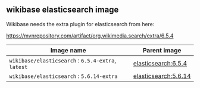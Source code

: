 ## wikibase elasticsearch image

Wikibase needs the extra plugin for elasticsearch from here:

https://mvnrepository.com/artifact/org.wikimedia.search/extra/6.5.4

Image name                              | Parent image             
--------------------------------------- | ------------------------ 
`wikibase/elasticsearch` : `6.5.4-extra`, `latest`     | [elasticsearch:6.5.4](https://hub.docker.com/_/elasticsearch/)
`wikibase/elasticsearch` : `5.6.14-extra`              | [elasticsearch:5.6.14](https://hub.docker.com/_/elasticsearch/)
